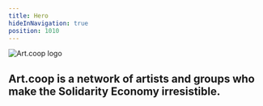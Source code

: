 ```yaml
---
title: Hero
hideInNavigation: true
position: 1010
---
```


![Art.coop logo](/assets/images/artcooplogo.png)

## Art.coop is a network of artists and groups who make the Solidarity Economy irresistible.
